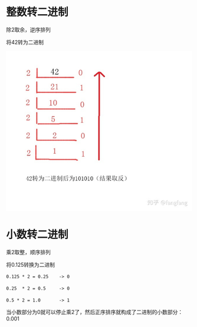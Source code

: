 # 整数转二进制

除2取余，逆序排列

将42转为二进制

![](img/decimal2binary1.jpg)

# 小数转二进制

乘2取整，顺序排列

将0.125转换为二进制

```
0.125 * 2 = 0.25    -> 0

0.25  * 2 = 0.5     -> 0

0.5 * 2 = 1.0       -> 1
```

当小数部分为0就可以停止乘2了，然后正序排序就构成了二进制的小数部分：0.001
